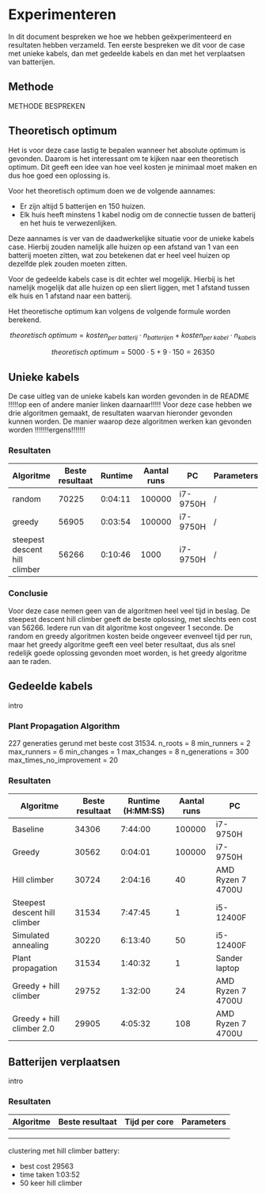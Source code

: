 # Experimenteren

In dit document bespreken we hoe we hebben geëxperimenteerd en resultaten hebben verzameld. Ten eerste bespreken we dit voor de case met unieke kabels, dan met gedeelde kabels en dan met het verplaatsen van batterijen.

## Methode

METHODE BESPREKEN

## Theoretisch optimum

Het is voor deze case lastig te bepalen wanneer het absolute optimum is gevonden. Daarom is het interessant om te kijken naar een theoretisch optimum. Dit geeft een idee van hoe veel kosten je minimaal moet maken en dus hoe goed een oplossing is.

Voor het theoretisch optimum doen we de volgende aannames:
- Er zijn altijd 5 batterijen en 150 huizen.
- Elk huis heeft minstens 1 kabel nodig om de connectie tussen de batterij en het huis te verwezenlijken.

Deze aannames is ver van de daadwerkelijke situatie voor de unieke kabels case. Hierbij zouden namelijk alle huizen op een afstand van 1 van een batterij moeten zitten, wat zou betekenen dat er heel veel huizen op dezelfde plek zouden moeten zitten. 

Voor de gedeelde kabels case is dit echter wel mogelijk. Hierbij is het namelijk mogelijk dat alle huizen op een sliert liggen, met 1 afstand tussen elk huis en 1 afstand naar een batterij.

Het theoretische optimum kan volgens de volgende formule worden berekend.

$$theoretisch\; optimum = kosten_{per\; batterij} \cdot n_{batterijen} + kosten_{per\; kabel} \cdot n_{kabels}$$

$$theoretisch\; optimum = 5000 \cdot 5 + 9 \cdot 150 = 26350$$

## Unieke kabels

De case uitleg van de unieke kabels kan worden gevonden in de README !!!!!op een of andere manier linken daarnaar!!!!! Voor deze case hebben we drie algoritmen gemaakt, de resultaten waarvan hieronder gevonden kunnen worden. De manier waarop deze algoritmen werken kan gevonden worden !!!!!!!ergens!!!!!!!

### Resultaten

| **Algoritme**                 | **Beste resultaat** | **Runtime** | **Aantal runs** | **PC**   | **Parameters** |
|-------------------------------|---------------------|-------------|-----------------|----------|----------------|
| random                        | 70225               | 0:04:11     | 100000          | i7-9750H | /              |
| greedy                        | 56905               | 0:03:54     | 100000          | i7-9750H | /              |
| steepest descent hill climber | 56266               | 0:10:46     | 1000            | i7-9750H | /              |

### Conclusie

Voor deze case nemen geen van de algoritmen heel veel tijd in beslag. De steepest descent hill climber geeft de beste oplossing, met slechts een cost van 56266. Iedere run van dit algoritme kost ongeveer 1 seconde. De random en greedy algoritmen kosten beide ongeveer evenveel tijd per run, maar het greedy algoritme geeft een veel beter resultaat, dus als snel redelijk goede oplossing gevonden moet worden, is het greedy algoritme aan te raden.

## Gedeelde kabels

intro

### Plant Propagation Algorithm

227 generaties gerund met beste cost 31534. 
n_roots = 8
    min_runners = 2
    max_runners = 6
    min_changes = 1
    max_changes = 8
    n_generations = 300
    max_times_no_improvement = 20

### Resultaten

| **Algoritme**                 | **Beste resultaat** | **Runtime (H:MM:SS)** | **Aantal runs** | **PC**            |
|-------------------------------|---------------------|-----------------------|-----------------|-------------------|
| Baseline                      | 34306               | 7:44:00               | 100000          | i7-9750H          |
| Greedy                        | 30562               | 0:04:01               | 100000          | i7-9750H          |
| Hill climber                  | 30724               | 2:04:16               | 40              | AMD Ryzen 7 4700U |
| Steepest descent hill climber | 31534               | 7:47:45               | 1               | i5-12400F         |
| Simulated annealing           | 30220               | 6:13:40               | 50              | i5-12400F         |
| Plant propagation             | 31534               | 1:40:32               | 1               | Sander laptop     |
| Greedy + hill climber         | 29752               | 1:32:00               | 24              | AMD Ryzen 7 4700U |
| Greedy + hill climber 2.0     | 29905               | 4:05:32               | 108             | AMD Ryzen 7 4700U |

## Batterijen verplaatsen

intro

### Resultaten

| **Algoritme** | **Beste resultaat** | **Tijd per core** | **Parameters** |
|---------------|---------------------|-------------------|----------------|
|               |                     |                   |                |
|               |                     |                   |                |
|               |                     |                   |                |

clustering met hill climber battery:
- best cost 29563
- time taken 1:03:52
- 50 keer hill climber